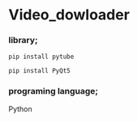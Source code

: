 # Video_dowloader
<h3> library; </h3>

```
pip install pytube
```
```
pip install PyQt5
```
<h3> programing language; </h3>

Python
